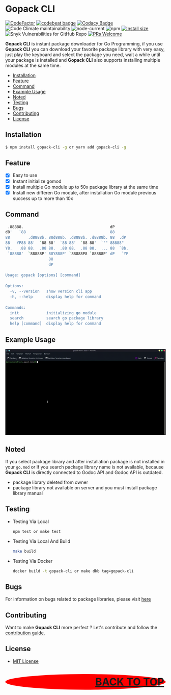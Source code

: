 # Gopack CLI

[![CodeFactor](https://www.codefactor.io/repository/github/restuwahyu13/gopack-cli/badge)](https://www.codefactor.io/repository/github/restuwahyu13/gopack-cli) [![codebeat badge](https://codebeat.co/badges/9eb004e2-7dc1-4ced-bfa3-4d5153851a25)](https://codebeat.co/projects/github-com-restuwahyu13-gopack-main) [![Codacy Badge](https://app.codacy.com/project/badge/Grade/5ceaa815dfcf4436a84490dfb7787c04)](https://www.codacy.com/gh/restuwahyu13/gopack-cli/dashboard?utm_source=github.com&amp;utm_medium=referral&amp;utm_content=restuwahyu13/gopack-cli&amp;utm_campaign=Badge_Grade) ![Code Climate maintainability](https://img.shields.io/codeclimate/maintainability/restuwahyu13/gopack-cli) ![node-current](https://img.shields.io/node/v/gopack-cli) ![npm](https://img.shields.io/npm/dm/gopack-cli) [![install size](https://packagephobia.com/badge?p=gopack-cli)](https://packagephobia.com/result?p=gopack-cli) ![Snyk Vulnerabilities for GitHub Repo](https://img.shields.io/snyk/vulnerabilities/github/restuwahyu13/gopack-cli) [![PRs Welcome](https://img.shields.io/badge/PRs-welcome-brightgreen.svg?style=flat-square)](https://github.com/restuwahyu13/gopack/blob/main/CONTRIBUTING.md)

**Gopack CLI** is instant package downloader for Go Programming, if you use **Gopack CLI** you can download your favorite package library with very easy, just play the keyboard and select the package you need, wait a while until your package is installed and **Gopack CLI** also supports installing multiple modules at the same time.

- [Installation](#installation)
- [Feature](#feature)
- [Command](#command)
- [Example Usage](#example-usage)
- [Noted](#noted)
- [Testing](#testing)
- [Bugs](#bugs)
- [Contributing](#contributing)
- [License](#license)

## Installation

```bash
$ npm install gopack-cli -g or yarn add gopack-cli -g
```

## Feature

- [x] Easy to use
- [x] Instant initialize gomod 
- [x] Install multiple Go module up to 50x package library at the same time
- [x] Install new differen Go module, after installation Go module previous success up to more than 10x

## Command
```sh
 .88888.                                      dP       
d8'   `88                                     88       
88        .d8888b. 88d888b. .d8888b. .d8888b. 88  .dP  
88   YP88 88'  `88 88'  `88 88'  `88 88'  `"" 88888"   
Y8.   .88 88.  .88 88.  .88 88.  .88 88.  ... 88  `8b. 
 `88888'  `88888P' 88Y888P' `88888P8 `88888P' dP   `YP 
                   88                                  
                   dP                                   

Usage: gopack [options] [command]

Options:
  -v, --version   show version cli app
  -h, --help      display help for command

Commands:
  init            initializing go module
  search          search go package library
  help [command]  display help for command
```

## Example Usage

<img src="images/example.gif" alt="example-giff"/>

## Noted

If you select package library and after installation package is not installed in your `go.mod` or If you search package library name is not available, because **Gopack CLI** is directly connected to Godoc API and Godoc API is outdated.

- package library deleted from owner
- package library not available on server and you must install package library manual

## Testing

- Testing Via Local

  ```sh
  npm test or make test
  ```

- Testing Via Local And Build

  ```sh
  make build
  ```

- Testing Via Docker

  ```sh
  docker build -t gopack-cli or make dkb tag=gopack-cli
  ```

## Bugs

For information on bugs related to package libraries, please visit [here](https://github.com/restuwahyu13/gopack-cli/issues)

## Contributing

Want to make **Gopack CLI** more perfect ? Let's contribute and follow the [contribution guide.](https://github.com/restuwahyu13/gopack-cli/blob/main/CONTRIBUTING.md)

## License

- [MIT License](https://github.com/restuwahyu13/gopack-cli/blob/main/LICENSE.md)

<p align="right" style="padding: 5px; border-radius: 100%; background-color: red; font-size: 2rem;">
  <b><a href="#gopack-cli">BACK TO TOP</a></b>
</p>
